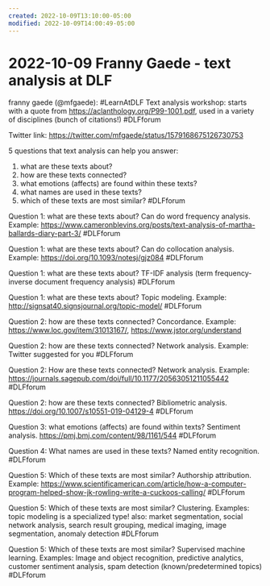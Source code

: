 ```yaml
---
created: 2022-10-09T13:10:00-05:00
modified: 2022-10-09T14:00:49-05:00
---
```


# 2022-10-09 Franny Gaede - text analysis at DLF

franny gaede (@mfgaede): #LearnAtDLF Text analysis workshop: starts with a quote from https://aclanthology.org/P99-1001.pdf, used in a variety of disciplines (bunch of citations!) #DLFforum

Twitter link: <https://twitter.com/mfgaede/status/1579168675126730753>

5 questions that text analysis can help you answer: 

1. what are these texts about?
2. how are these texts connected?
3. what emotions (affects) are found within these texts?
4. what names are used in these texts?
5. which of these texts are most similar? #DLFforum

Question 1: what are these texts about? Can do word frequency analysis. Example: https://www.cameronblevins.org/posts/text-analysis-of-martha-ballards-diary-part-3/ #DLFforum

Question 1: what are these texts about? Can do collocation analysis. Example: https://doi.org/10.1093/notesj/gjz084 #DLFforum

Question 1: what are these texts about? TF-IDF analysis (term frequency-inverse document frequency analysis) #DLFforum

Question 1: what are these texts about? Topic modeling. Example: http://signsat40.signsjournal.org/topic-model/ #DLFforum

Question 2: how are these texts connected? Concordance. Example: https://www.loc.gov/item/31013167/, https://www.jstor.org/understand

Question 2: how are these texts connected? Network analysis. Example: Twitter suggested for you #DLFforum

Question 2: How are these texts connected? Network analysis. Example: https://journals.sagepub.com/doi/full/10.1177/20563051211055442 #DLFforum

Question 2: how are these texts connected? Bibliometric analysis. https://doi.org/10.1007/s10551-019-04129-4 #DLFforum

Question 3: what emotions (affects) are found within texts? Sentiment analysis. https://pmj.bmj.com/content/98/1161/544 #DLFforum

Question 4: What names are used in these texts? Named entity recognition. #DLFforum

Question 5: Which of these texts are most similar? Authorship attribution. Example: https://www.scientificamerican.com/article/how-a-computer-program-helped-show-jk-rowling-write-a-cuckoos-calling/ #DLFforum

Question 5: Which of these texts are most similar? Clustering. Examples: topic modeling is a specialized type! also: market segmentation, social network analysis, search result grouping, medical imaging, image segmentation, anomaly detection #DLFforum

Question 5: Which of these texts are most similar? Supervised machine learning. Examples: Image and object recognition, predictive analytics, customer sentiment analysis, spam detection (known/predetermined topics) #DLFforum
